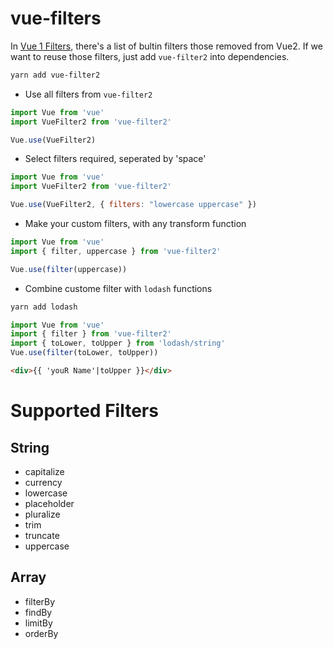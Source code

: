 # vue-filters

In [Vue 1 Filters](https://cli.vuejs.org/config/), there's a list of bultin filters those removed from Vue2.
If we want to reuse those filters, just add `vue-filter2` into dependencies.

```sh
yarn add vue-filter2
```

* Use all filters from `vue-filter2`
```javascript
import Vue from 'vue'
import VueFilter2 from 'vue-filter2'

Vue.use(VueFilter2)
```

* Select filters required, seperated by 'space'
```javascript
import Vue from 'vue'
import VueFilter2 from 'vue-filter2'

Vue.use(VueFilter2, { filters: "lowercase uppercase" })
```

* Make your custom filters, with any transform function
```javascript
import Vue from 'vue'
import { filter, uppercase } from 'vue-filter2'

Vue.use(filter(uppercase))
```

* Combine custome filter with `lodash` functions

```sh
yarn add lodash
```

```javascript
import Vue from 'vue'
import { filter } from 'vue-filter2'
import { toLower, toUpper } from 'lodash/string'
Vue.use(filter(toLower, toUpper))
```

```html
<div>{{ 'youR Name'|toUpper }}</div>
```


# Supported Filters

## String

* capitalize
* currency
* lowercase
* placeholder
* pluralize
* trim
* truncate
* uppercase

## Array

* filterBy
* findBy
* limitBy
* orderBy
